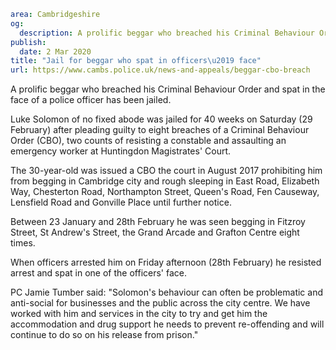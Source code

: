 ```yaml
area: Cambridgeshire
og:
  description: A prolific beggar who breached his Criminal Behaviour Order and spat in the face of a police officer has been jailed.
publish:
  date: 2 Mar 2020
title: "Jail for beggar who spat in officers\u2019 face"
url: https://www.cambs.police.uk/news-and-appeals/beggar-cbo-breach
```

A prolific beggar who breached his Criminal Behaviour Order and spat in the face of a police officer has been jailed.

Luke Solomon of no fixed abode was jailed for 40 weeks on Saturday (29 February) after pleading guilty to eight breaches of a Criminal Behaviour Order (CBO), two counts of resisting a constable and assaulting an emergency worker at Huntingdon Magistrates' Court.

The 30-year-old was issued a CBO the court in August 2017 prohibiting him from begging in Cambridge city and rough sleeping in East Road, Elizabeth Way, Chesterton Road, Northampton Street, Queen's Road, Fen Causeway, Lensfield Road and Gonville Place until further notice.

Between 23 January and 28th February he was seen begging in Fitzroy Street, St Andrew's Street, the Grand Arcade and Grafton Centre eight times.

When officers arrested him on Friday afternoon (28th February) he resisted arrest and spat in one of the officers' face.

PC Jamie Tumber said: "Solomon's behaviour can often be problematic and anti-social for businesses and the public across the city centre. We have worked with him and services in the city to try and get him the accommodation and drug support he needs to prevent re-offending and will continue to do so on his release from prison."
